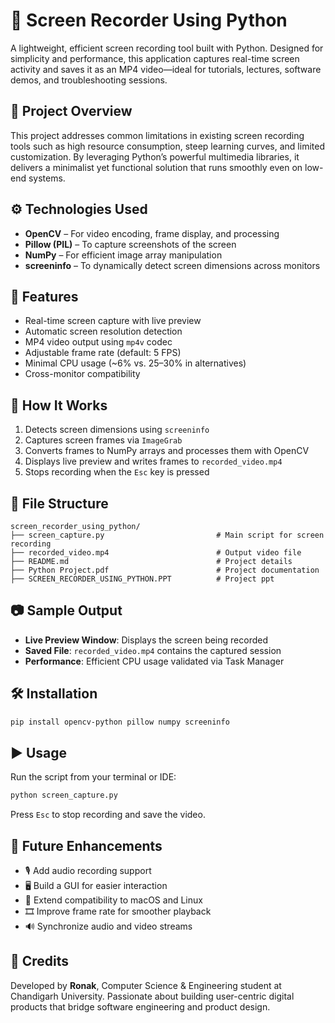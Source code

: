 # 🎥 Screen Recorder Using Python

A lightweight, efficient screen recording tool built with Python. Designed for simplicity and performance, this application captures real-time screen activity and saves it as an MP4 video—ideal for tutorials, lectures, software demos, and troubleshooting sessions.

## 📌 Project Overview

This project addresses common limitations in existing screen recording tools such as high resource consumption, steep learning curves, and limited customization. By leveraging Python’s powerful multimedia libraries, it delivers a minimalist yet functional solution that runs smoothly even on low-end systems.

## ⚙️ Technologies Used

- **OpenCV** – For video encoding, frame display, and processing
- **Pillow (PIL)** – To capture screenshots of the screen
- **NumPy** – For efficient image array manipulation
- **screeninfo** – To dynamically detect screen dimensions across monitors

## 🚀 Features

- Real-time screen capture with live preview
- Automatic screen resolution detection
- MP4 video output using `mp4v` codec
- Adjustable frame rate (default: 5 FPS)
- Minimal CPU usage (~6% vs. 25–30% in alternatives)
- Cross-monitor compatibility

## 🧪 How It Works

1. Detects screen dimensions using `screeninfo`
2. Captures screen frames via `ImageGrab`
3. Converts frames to NumPy arrays and processes them with OpenCV
4. Displays live preview and writes frames to `recorded_video.mp4`
5. Stops recording when the `Esc` key is pressed

## 📁 File Structure

```
screen_recorder_using_python/
├── screen_capture.py                         # Main script for screen recording
├── recorded_video.mp4                        # Output video file
├── README.md                                 # Project details
├── Python Project.pdf                        # Project documentation
├── SCREEN_RECORDER_USING_PYTHON.PPT          # Project ppt
```

## 📷 Sample Output

- **Live Preview Window**: Displays the screen being recorded
- **Saved File**: `recorded_video.mp4` contains the captured session
- **Performance**: Efficient CPU usage validated via Task Manager

## 🛠 Installation

```bash
pip install opencv-python pillow numpy screeninfo
```

## ▶️ Usage

Run the script from your terminal or IDE:

```bash
python screen_capture.py
```

Press `Esc` to stop recording and save the video.

## 🌱 Future Enhancements

- 🎙️ Add audio recording support
- 🖥️ Build a GUI for easier interaction
- 🐧 Extend compatibility to macOS and Linux
- 🎞️ Improve frame rate for smoother playback
- 🔊 Synchronize audio and video streams

## 🙌 Credits

Developed by **Ronak**, Computer Science & Engineering student at Chandigarh University. Passionate about building user-centric digital products that bridge software engineering and product design.
